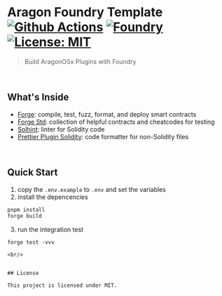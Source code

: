 # Aragon Foundry Template [![Github Actions][gha-badge]][gha] [![Foundry][foundry-badge]][foundry] [![License: MIT][license-badge]][license]


[gha]: https://github.com/DAOBox/liquid-protocol/actions
[gha-badge]: https://github.com/DAOBox/liquid-protocol/actions/workflows/ci.yml/badge.svg
[foundry]: https://getfoundry.sh/
[foundry-badge]: https://img.shields.io/badge/Built%20with-Foundry-FFDB1C.svg
[license]: https://opensource.org/licenses/MIT
[license-badge]: https://img.shields.io/badge/License-MIT-blue.svg

> Build AragonOSx Plugins with Foundry

<br/>

## What's Inside

- [Forge](https://github.com/foundry-rs/foundry/blob/master/forge): compile, test, fuzz, format, and
  deploy smart contracts
- [Forge Std](https://github.com/foundry-rs/forge-std): collection of helpful contracts and
  cheatcodes for testing
- [Solhint](https://github.com/protofire/solhint): linter for Solidity code
- [Prettier Plugin Solidity](https://github.com/prettier-solidity/prettier-plugin-solidity): code
  formatter for non-Solidity files

<br/>

## Quick Start

1. copy the `.env.example` to `.env` and set the variables
2. install the depencencies 
```bash
pnpm install
forge build
```
3. run the integration test 
```
forge test -vvv 

<br/>


## License

This project is licensed under MIT.
